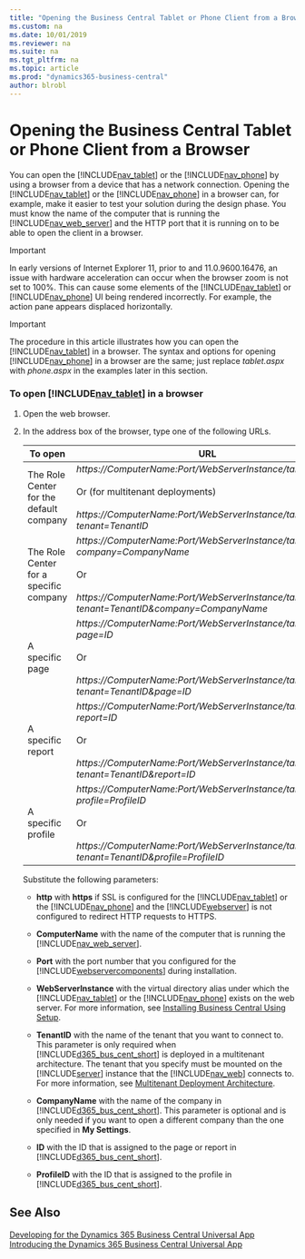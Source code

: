 ```yaml
---
title: "Opening the Business Central Tablet or Phone Client from a Browser"
ms.custom: na
ms.date: 10/01/2019
ms.reviewer: na
ms.suite: na
ms.tgt_pltfrm: na
ms.topic: article
ms.prod: "dynamics365-business-central"
author: blrobl
---
```

# Opening the Business Central Tablet or Phone Client from a Browser
You can open the [!INCLUDE[nav_tablet](includes/nav_tablet_md.md)] or the [!INCLUDE[nav_phone](includes/nav_phone_md.md)] by using a browser from a device that has a network connection. Opening the [!INCLUDE[nav_tablet](includes/nav_tablet_md.md)] or the [!INCLUDE[nav_phone](includes/nav_phone_md.md)] in a browser can, for example, make it easier to test your solution during the design phase. You must know the name of the computer that is running the [!INCLUDE[nav_web_server](includes/nav_web_server_md.md)] and the HTTP port that it is running on to be able to open the client in a browser.  

> [!IMPORTANT]  
>  In early versions of Internet Explorer 11, prior to and 11.0.9600.16476, an issue with hardware acceleration can occur when the browser zoom is not set to 100%. This can cause some elements of the [!INCLUDE[nav_tablet](includes/nav_tablet_md.md)] or [!INCLUDE[nav_phone](includes/nav_phone_md.md)] UI being rendered incorrectly. For example, the action pane appears displaced horizontally.  

> [!IMPORTANT]  
>  The procedure in this article illustrates how you can open the [!INCLUDE[nav_tablet](includes/nav_tablet_md.md)] in a browser. The syntax and options for opening [!INCLUDE[nav_phone](includes/nav_phone_md.md)] in a browser are the same; just replace *tablet.aspx* with *phone.aspx* in the examples later in this section.  

### To open [!INCLUDE[nav_tablet](includes/nav_tablet_md.md)] in a browser  

1.  Open the web browser.  

2.  In the address box of the browser, type one of the following URLs.  

    |To open|URL|Example|  
    |-------------|---------|-------------|  
    |The Role Center for the default company|*https://ComputerName:Port/WebServerInstance/tablet.aspx*<br /><br /> Or \(for multitenant deployments\)<br /><br /> *https://ComputerName:Port/WebServerInstance/tablet.aspx?tenant=TenantID*|https://MyBCWeb:8080/[!INCLUDE[serverinstance](includes/serverinstance.md)]/tablet.aspx|  
    |The Role Center for a specific company|*https://ComputerName:Port/WebServerInstance/tablet.aspx?company=CompanyName*<br /><br /> Or<br /><br /> *https://ComputerName:Port/WebServerInstance/tablet.aspx?tenant=TenantID&company=CompanyName*|https://MyBCWeb:8080/[!INCLUDE[serverinstance](includes/serverinstance.md)]/tablet.aspx?company=CRONUS%20International%20Ltd.| 
    |A specific page|*https://ComputerName:Port/WebServerInstance/tablet.aspx?page=ID*<br /><br /> Or<br /><br /> *https://ComputerName:Port/WebServerInstance/tablet.aspx?tenant=TenantID&page=ID*|https://MyBCWeb:8080/[!INCLUDE[serverinstance](includes/serverinstance.md)]/tablet.aspx?page=22|  
    |A specific report|*https://ComputerName:Port/WebServerInstance/tablet.aspx?report=ID*<br /><br /> Or<br /><br /> *https://ComputerName:Port/WebServerInstance/tablet.aspx?tenant=TenantID&report=ID*|https://MyBCWeb:8080/[!INCLUDE[serverinstance](includes/serverinstance.md)]/tablet.aspx?report=8|  
    |A specific profile|*https://ComputerName:Port/WebServerInstance/tablet.aspx?profile=ProfileID*<br /><br /> Or<br /><br /> *https://ComputerName:Port/WebServerInstance/tablet.aspx?tenant=TenantID&profile=ProfileID*|https://MyBCWeb:8080/[!INCLUDE[serverinstance](includes/serverinstance.md)]/tablet.aspx?profile=Small-Business|  

     Substitute the following parameters:  

    -   **http** with **https** if SSL is configured for the [!INCLUDE[nav_tablet](includes/nav_tablet_md.md)] or the [!INCLUDE[nav_phone](includes/nav_phone_md.md)] and the [!INCLUDE[webserver](includes/webserver.md)] is not configured to redirect HTTP requests to HTTPS.  

    -   **ComputerName** with the name of the computer that is running the [!INCLUDE[nav_web_server](includes/nav_web_server_md.md)].  

    -   **Port** with the port number that you configured for the [!INCLUDE[webservercomponents](includes/webservercomponents.md)] during installation.  

    -   **WebServerInstance** with the virtual directory alias under which the [!INCLUDE[nav_tablet](includes/nav_tablet_md.md)] or the [!INCLUDE[nav_phone](includes/nav_phone_md.md)] exists on the web server. For more information, see [Installing Business Central Using Setup](../deployment/install-using-setup.md).  

    -   **TenantID** with the name of the tenant that you want to connect to. This parameter is only required when [!INCLUDE[d365_bus_cent_short](includes/d365_bus_cent_short_md.md)] is deployed in a multitenant architecture. The tenant that you specify must be mounted on the [!INCLUDE[server](includes/server.md)] instance that the [!INCLUDE[nav_web](includes/nav_web_md.md)] connects to. For more information, see [Multitenant Deployment Architecture](../deployment/multitenant-deployment-architecture.md).  

    -   **CompanyName** with the name of the company in [!INCLUDE[d365_bus_cent_short](includes/d365_bus_cent_short_md.md)]. This parameter is optional and is only needed if you want to open a different company than the one specified in **My Settings**.  

    -   **ID** with the ID that is assigned to the page or report in [!INCLUDE[d365_bus_cent_short](includes/d365_bus_cent_short_md.md)].  

    -   **ProfileID** with the ID that is assigned to the profile in [!INCLUDE[d365_bus_cent_short](includes/d365_bus_cent_short_md.md)].  

## See Also  
 [Developing for the Dynamics 365 Business Central Universal App](devenv-Developing-for-the-business-central-Universal-App.md)   
 [Introducing the Dynamics 365 Business Central Universal App](devenv-Introducing-business-central-Universal-App.md)   
